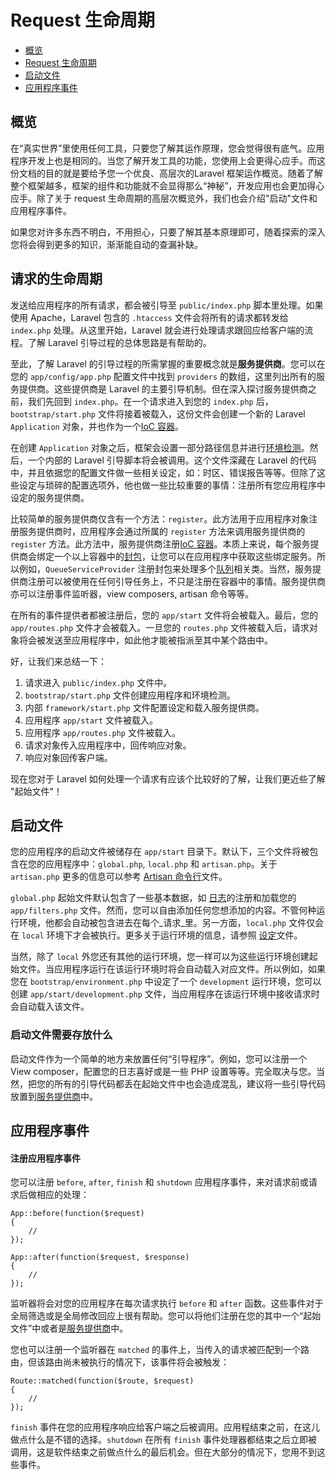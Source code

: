 # Request 生命周期

- [概览](#overview)
- [Request 生命周期](#request-lifecycle)
- [启动文件](#start-files)
- [应用程序事件](#application-events)

<a name="overview"></a>
## 概览

在“真实世界”里使用任何工具，只要您了解其运作原理，您会觉得很有底气。应用程序开发上也是相同的。当您了解开发工具的功能，您使用上会更得心应手。而这份文档的目的就是要给予您一个优良、高层次的Laravel 框架运作概览。随着了解整个框架越多，框架的组件和功能就不会显得那么“神秘”，开发应用也会更加得心应手。除了关于 request 生命周期的高层次概览外，我们也会介绍"启动"文件和应用程序事件。

如果您对许多东西不明白，不用担心，只要了解其基本原理即可，随着探索的深入您将会得到更多的知识，渐渐能自动的查漏补缺。

<a name="request-lifecycle"></a>
## 请求的生命周期

发送给应用程序的所有请求，都会被引导至 `public/index.php` 脚本里处理。如果使用 Apache，Laravel 包含的 `.htaccess` 文件会将所有的请求都转发给 `index.php` 处理。从这里开始，Laravel 就会进行处理请求跟回应给客户端的流程。了解 Laravel 引导过程的总体思路是有帮助的。

至此，了解 Laravel 的引导过程的所需掌握的重要概念就是**服务提供商**。您可以在您的 `app/config/app.php` 配置文件中找到 `providers` 的数组，这里列出所有的服务提供商。这些提供商是 Laravel 的主要引导机制。但在深入探讨服务提供商之前，我们先回到 `index.php`。在一个请求进入到您的 `index.php` 后，`bootstrap/start.php` 文件将接着被载入，这份文件会创建一个新的 Laravel `Application` 对象，并也作为一个[IoC 容器](/docs/4.2/ioc)。

在创建 `Application` 对象之后，框架会设置一部分路径信息并进行[环境检测](/docs/4.2/configuration#environment-configuration)。然后，一个内部的 Laravel 引导脚本将会被调用。这个文件深藏在 Laravel 的代码中，并且依据您的配置文件做一些相关设定，如：时区、错误报告等等。但除了这些设定与琐碎的配置选项外，他也做一些比较重要的事情：注册所有您应用程序中设定的服务提供商。

比较简单的服务提供商仅含有一个方法：`register`。此方法用于应用程序对象注册服务提供商时，应用程序会通过所属的 `register` 方法来调用服务提供商的 `register` 方法。此方法中，服务提供商注册[IoC 容器](/docs/4.2/ioc)。本质上来说，每个服务提供商会绑定一个以上容器中的[封包](http://us3.php.net/manual/en/functions.anonymous.php)，让您可以在应用程序中获取这些绑定服务。所以例如，`QueueServiceProvider` 注册封包来处理多个[队列](/docs/4.2/queues)相关类。当然，服务提供商注册可以被使用在任何引导任务上，不只是注册在容器中的事情。服务提供商亦可以注册事件监听器，view composers, artisan 命令等等。

在所有的事件提供者都被注册后，您的 `app/start` 文件将会被载入。最后，您的 `app/routes.php` 文件才会被载入。一旦您的 `routes.php` 文件被载入后，请求对象将会被发送至应用程序中，如此他才能被指派至其中某个路由中。

好，让我们来总结一下：

1. 请求进入 `public/index.php` 文件中。
2. `bootstrap/start.php` 文件创建应用程序和环境检测。
3. 内部 `framework/start.php` 文件配置设定和载入服务提供商。
4. 应用程序 `app/start` 文件被载入。
5. 应用程序 `app/routes.php` 文件被载入。
6. 请求对象传入应用程序中，回传响应对象。
7. 响应对象回传客户端。

现在您对于 Laravel 如何处理一个请求有应该个比较好的了解，让我们更近些了解 "起始文件"！

<a name="start-files"></a>
## 启动文件

您的应用程序的启动文件被储存在 `app/start` 目录下。默认下，三个文件将被包含在您的应用程序中：`global.php`, `local.php` 和 `artisan.php`。关于 `artisan.php` 更多的信息可以参考 [Artisan 命令行](/docs/4.2/commands#registering-commands)文件。

`global.php` 起始文件默认包含了一些基本数据，如 [日志](/docs/4.2/errors)的注册和加载您的 `app/filters.php` 文件。然而，您可以自由添加任何您想添加的内容。不管何种运行环境，他都会自动被包含进去在每个_请求_里。另一方面，`local.php` 文件仅会在 `local` 环境下才会被执行。更多关于运行环境的信息，请参照 [设定](/docs/4.2/configuration)文件。

当然，除了 `local` 外您还有其他的运行环境，您一样可以为这些运行环境创建起始文件。当应用程序运行在该运行环境时将会自动载入对应文件。所以例如，如果您在 `bootstrap/environment.php` 中设定了一个 `development` 运行环境，您可以创建 `app/start/development.php` 文件，当应用程序在该运行环境中接收请求时会自动载入该文件。

### 启动文件需要存放什么

启动文件作为一个简单的地方来放置任何“引导程序”。例如，您可以注册一个 View composer，配置您的日志喜好或是一些 PHP 设置等等。完全取决与您。当然，把您的所有的引导代码都丢在起始文件中也会造成混乱，建议将一些引导代码放置到[服务提供商](/docs/4.2/ioc#service-providers)中。

<a name="application-events"></a>
## 应用程序事件

#### 注册应用程序事件

您可以注册 `before`, `after`, `finish` 和 `shutdown` 应用程序事件，来对请求前或请求后做相应的处理：

	App::before(function($request)
	{
		//
	});

	App::after(function($request, $response)
	{
		//
	});

监听器将会对您的应用程序在每次请求执行 `before` 和 `after` 函数。这些事件对于全局筛选或是全局修改回应上很有帮助。您可以将他们注册在您的其中一个“起始文件”中或者是[服务提供商](/docs/4.2/ioc#service-providers)中。

您也可以注册一个监听器在 `matched` 的事件上，当传入的请求被匹配到一个路由，但该路由尚未被执行的情况下，该事件将会被触发：

	Route::matched(function($route, $request)
	{
		//
	});

`finish` 事件在您的应用程序响应给客户端之后被调用。应用程结束之前，在这儿做点什么是不错的选择。`shutdown` 在所有 `finish` 事件处理器都结束之后立即被调用，这是软件结束之前做点什么的最后机会。但在大部分的情况下，您用不到这些事件。
